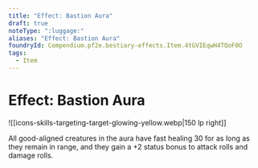 ```yaml
---
title: "Effect: Bastion Aura"
draft: true
noteType: ":luggage:"
aliases: "Effect: Bastion Aura"
foundryId: Compendium.pf2e.bestiary-effects.Item.4tGVIEqwH4TQoF0O
tags:
  - Item
---
```


# Effect: Bastion Aura
![[icons-skills-targeting-target-glowing-yellow.webp|150 lp right]]

All good-aligned creatures in the aura have fast healing 30 for as long as they remain in range, and they gain a +2 status bonus to attack rolls and damage rolls.
